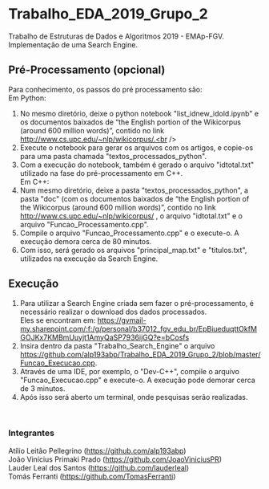 # Trabalho_EDA_2019_Grupo_2
Trabalho de Estruturas de Dados e Algoritmos 2019 - EMAp-FGV. <br />
Implementação de uma Search Engine.
<br />

## Pré-Processamento (opcional)
Para conhecimento, os passos do pré processamento são:<br />
Em Python:<br />
1) No mesmo diretório, deixe o python notebook "list_idnew_idold.ipynb" e os documentos baixados de “the English portion of the Wikicorpus (around 600 million words)”, contido no link http://www.cs.upc.edu/~nlp/wikicorpus/.<br />
2) Execute o notebook para gerar os arquivos com os artigos, e copie-os para uma pasta chamada "textos_processados_python".<br />
3) Com a execução do notebook, também é gerado o arquivo "idtotal.txt" utilizado na fase do pré-processamento em C++.<br />
Em C++:<br />
4) Num mesmo diretório, deixe a pasta "textos_processados_python", a pasta "doc" (com os documentos baixados de “the English portion of the Wikicorpus (around 600 million words)”, contido no link http://www.cs.upc.edu/~nlp/wikicorpus/ , o arquivo "idtotal.txt" e o arquivo "Funcao_Processamento.cpp".<br />
5) Compile o arquivo "Funcao_Processamento.cpp" e o execute-o. A execução demora cerca de 80 minutos.<br />
6) Com isso, será gerado os arquivos "principal_map.txt" e "titulos.txt", utilizados na execução da Search Engine.<br />

## Execução
1) Para utilizar a Search Engine criada sem fazer o pré-processamento, é necessário realizar o download dos dados processados. <br />
Eles se encontram em: https://gvmail-my.sharepoint.com/:f:/g/personal/b37012_fgv_edu_br/EpBiueduqttOkfMGOJKx7KMBmUuyjt1AmyQaSP7936ijGQ?e=bCosfs <br />
2) Insira dentro da pasta "Trabalho_Search_Engine" o arquivo https://github.com/alp193abp/Trabalho_EDA_2019_Grupo_2/blob/master/Funcao_Execucao.cpp. <br />
3) Através de uma IDE, por exemplo, o "Dev-C++", compile o arquivo "Funcao_Execucao.cpp" e execute-o. A execução pode demorar cerca de 3 minutos.<br />
4) Após isso será aberto um terminal, onde pesquisas serão realizadas.  

<br />

### Integrantes

Atílio Leitão Pellegrino (https://github.com/alp193abp) <br />
João Vinícius Primaki Prado (https://github.com/JoaoViniciusPR) <br />
Lauder Leal dos Santos (https://github.com/lauderleal) <br />
Tomás Ferranti (https://github.com/TomasFerranti)
